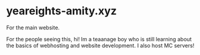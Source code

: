 # yeareights-amity.xyz
For the main website.

For the people seeing this, hi!
Im a teaanage boy who is still learning about the basics of webhosting and website development. I also host MC servers!